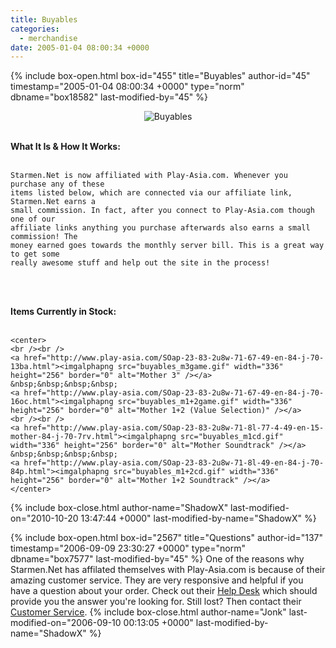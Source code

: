 ```yaml
---
title: Buyables
categories:
  - merchandise
date: 2005-01-04 08:00:34 +0000
---
```

{% include box-open.html box-id="455" title="Buyables" author-id="45" timestamp="2005-01-04 08:00:34 +0000" type="norm" dbname="box18582" last-modified-by="45" %}
<center>
<img src="http - //www.starmen.net/merchandise/images/buyables.png" border="0" alt="Buyables" />
</center>

<br />

<b>What It Is & How It Works:</b>
<br /><br />

	Starmen.Net is now affiliated with Play-Asia.com. Whenever you purchase any of these 
	items listed below, which are connected via our affiliate link, Starmen.Net earns a 
	small commission. In fact, after you connect to Play-Asia.com though one of our 
	affiliate links anything you purchase afterwards also earns a small commission! The 
	money earned goes towards the monthly server bill. This is a great way to get some 
	really awesome stuff and help out the site in the process!

<br /><br />

<b>Items Currently in Stock:</b>
<br /><br />

	<center>
	<br /><br />
	<a href="http://www.play-asia.com/SOap-23-83-2u8w-71-67-49-en-84-j-70-13ba.html"><imgalphapng src="buyables_m3game.gif" width="336" height="256" border="0" alt="Mother 3" /></a>
	&nbsp;&nbsp;&nbsp;&nbsp;
	<a href="http://www.play-asia.com/SOap-23-83-2u8w-71-67-49-en-84-j-70-16oc.html"><imgalphapng src="buyables_m1+2game.gif" width="336" height="256" border="0" alt="Mother 1+2 (Value Selection)" /></a>
	<br /><br />
	<a href="http://www.play-asia.com/SOap-23-83-2u8w-71-8l-77-4-49-en-15-mother-84-j-70-7rv.html"><imgalphapng src="buyables_m1cd.gif" width="336" height="256" border="0" alt="Mother Soundtrack" /></a>
	&nbsp;&nbsp;&nbsp;&nbsp;
	<a href="http://www.play-asia.com/SOap-23-83-2u8w-71-8l-49-en-84-j-70-84p.html"><imgalphapng src="buyables_m1+2cd.gif" width="336" height="256" border="0" alt="Mother 1+2 Soundtrack" /></a>
	</center>
{% include box-close.html author-name="ShadowX" last-modified-on="2010-10-20 13:47:44 +0000" last-modified-by-name="ShadowX" %}

{% include box-open.html box-id="2567" title="Questions" author-id="137" timestamp="2006-09-09 23:30:27 +0000" type="norm" dbname="box7577" last-modified-by="45" %}
	One of the reasons why Starmen.Net has affilated themselves with Play-Asia.com is 
	because of their amazing customer service. They are very responsive and helpful if you
	have a question about your order. Check out their 
	<a href="http://www.play-asia.com/paOS-00-3-helpdesk-49-en.html">Help Desk</a> which 
	should provide you the answer you're looking for. Still lost? Then contact their 
	<a href="https://www.play-asia.com/paOScore/21-49-en.html">Customer Service</a>.
{% include box-close.html author-name="Jonk" last-modified-on="2006-09-10 00:13:05 +0000" last-modified-by-name="ShadowX" %}
